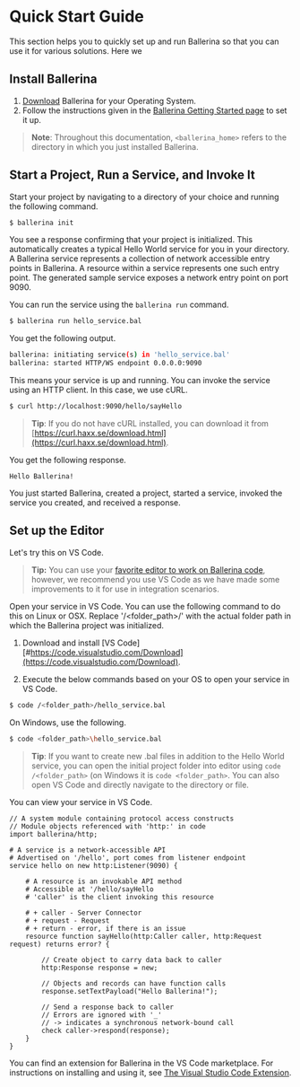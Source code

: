 # Quick Start Guide

This section helps you to quickly set up and run Ballerina so that you can use it for various solutions. Here we 

## Install Ballerina

1. [Download](https://ballerina.io/downloads) Ballerina for your Operating System. 
1. Follow the instructions given in the [Ballerina Getting Started page](#https://ballerina.io/learn/getting-started/) to set it up. 

> **Note**: Throughout this documentation, `<ballerina_home>` refers to the directory in which you just installed Ballerina.

## Start a Project, Run a Service, and Invoke It

Start your project by navigating to a directory of your choice and running the following command.

```bash
$ ballerina init
```

You see a response confirming that your project is initialized. This automatically creates a typical Hello World service for you in your directory. A Ballerina service represents a collection of network accessible entry points in Ballerina. A resource within a service represents one such entry point. The generated sample service exposes a network entry point on port 9090.

You can run the service using the `ballerina run` command.

```bash
$ ballerina run hello_service.bal
```

You get the following output.

```bash
ballerina: initiating service(s) in 'hello_service.bal'
ballerina: started HTTP/WS endpoint 0.0.0.0:9090
```

This means your service is up and running. You can invoke the service using an HTTP client. In this case, we use cURL.

```bash
$ curl http://localhost:9090/hello/sayHello
```

> **Tip**: If you do not have cURL installed, you can download it from [https://curl.haxx.se/download.html](https://curl.haxx.se/download.html).

You get the following response.

```
Hello Ballerina!
```

You just started Ballerina, created a project, started a service, invoked the service you created, and received a response.

## Set up the Editor

Let's try this on VS Code.

> **Tip:** You can use your [favorite editor to work on Ballerina code](#https://ballerina.io/learn/tools-ides/), however, we recommend you use VS Code as we have made some improvements to it for use in integration scenarios.

Open your service in VS Code. You can use the following command to do this on Linux or OSX. Replace '/<folder_path>/' with the actual folder path in which the Ballerina project was initialized.

1. Download and install [VS Code][#https://code.visualstudio.com/Download](https://code.visualstudio.com/Download).

2. Execute the below commands based on your OS to open your service in VS Code. 

```bash
$ code /<folder_path>/hello_service.bal
```

On Windows, use the following.

```bash
$ code <folder_path>\hello_service.bal
```

> **Tip**: If you want to create new .bal files in addition to the Hello World service, you can open the initial project folder into editor using `code /<folder_path>` (on Windows it is `code <folder_path>`. You can also open VS Code and directly navigate to the directory or file.

You can view your service in VS Code.

```ballerina
// A system module containing protocol access constructs
// Module objects referenced with 'http:' in code
import ballerina/http;

# A service is a network-accessible API
# Advertised on '/hello', port comes from listener endpoint
service hello on new http:Listener(9090) {

    # A resource is an invokable API method
    # Accessible at '/hello/sayHello
    # 'caller' is the client invoking this resource

    # + caller - Server Connector
    # + request - Request
    # + return - error, if there is an issue
    resource function sayHello(http:Caller caller, http:Request request) returns error? {

        // Create object to carry data back to caller
        http:Response response = new;

        // Objects and records can have function calls
        response.setTextPayload("Hello Ballerina!");

        // Send a response back to caller
        // Errors are ignored with '_'
        // -> indicates a synchronous network-bound call
        check caller->respond(response);
    }
}
```

You can find an extension for Ballerina in the VS Code marketplace. For instructions on installing and using it, see [The Visual Studio Code Extension](#https://ballerina.io/learn/tools-ides/vscode-plugin/).
